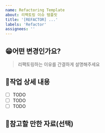 ```yaml
---
name: Refactoring Template
about: 리팩토링 이슈 템플릿
title: '[REFACTOR] ...'
labels: 'Refactor'
assignees: ''
---
```


## :grin:어떤 변경인가요?

> 리팩토링하는 이유를 간결하게 설명해주세요

## :pencil:작업 상세 내용

- [ ] TODO
- [ ] TODO
- [ ] TODO

## :page_facing_up:참고할 만한 자료(선택)
